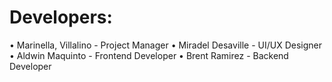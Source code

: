 # Developers:

• Marinella, Villalino - Project Manager
• Miradel Desaville - UI/UX Designer
• Aldwin Maquinto  - Frontend Developer
• Brent Ramirez - Backend Developer
